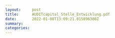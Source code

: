 ```yaml
---
layout:     post
title:      AUDITcapital_Stelle_Entwicklung.pdf
date:       2022-01-08T13:09:21.015896300Z
summary:    
categories: 
---
```


<object data="{{ site.url }}/pdfs/AUDITcapital_Stelle_Entwicklung.pdf" width="650" height="800" type='application/pdf'></object>
